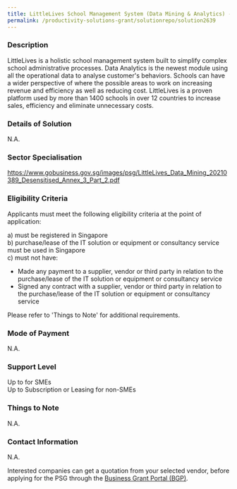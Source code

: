 ```yaml
---
title: LittleLives School Management System (Data Mining & Analytics) - Data Analytics Lite Plan (Standalone center)
permalink: /productivity-solutions-grant/solutionrepo/solution2639
---
```


### Description

LittleLives is a holistic school management system built to simplify complex school administrative processes. Data Analytics is the newest module using all the operational data to analyse customer's behaviors. Schools can have a wider perspective of where the possible areas to work on increasing revenue and efficiency as well as reducing cost. LittleLives is a proven platform used by more than 1400 schools  in over 12 countries to increase sales, efficiency and eliminate unnecessary costs.

### Details of Solution

N.A.

### Sector Specialisation

https://www.gobusiness.gov.sg/images/psg/LittleLives_Data_Mining_20210389_Desensitised_Annex_3_Part_2.pdf

### Eligibility Criteria

Applicants must meet the following eligibility criteria at the point of application:

a) must be registered in Singapore <br>
b) purchase/lease of the IT solution or equipment or consultancy service must be used in Singapore <br>
c) must not have:
- Made any payment to a supplier, vendor or third party in relation to the purchase/lease of the IT solution or equipment or consultancy service
- Signed any contract with a supplier, vendor or third party in relation to the purchase/lease of the IT solution or equipment or consultancy service

Please refer to 'Things to Note' for additional requirements.

### Mode of Payment
N.A.

### Support Level
Up to  for SMEs <br>
Up to Subscription or Leasing for non-SMEs

### Things to Note
N.A.

### Contact Information
N.A.

Interested companies can get a quotation from your selected vendor, before applying for the PSG through the <a target='_blank' rel='noopener' href='https://www.businessgrants.gov.sg/'>Business Grant Portal (BGP)</a>.
